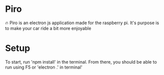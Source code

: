 # Piro
🔥 Piro is an electron js application made for the raspberry pi. It's purpose is to make your car ride a bit more enjoyable

# Setup
To start, run 'npm install' in the terminal. From there, you should be able to run using F5 or 'electron .' in terminal'